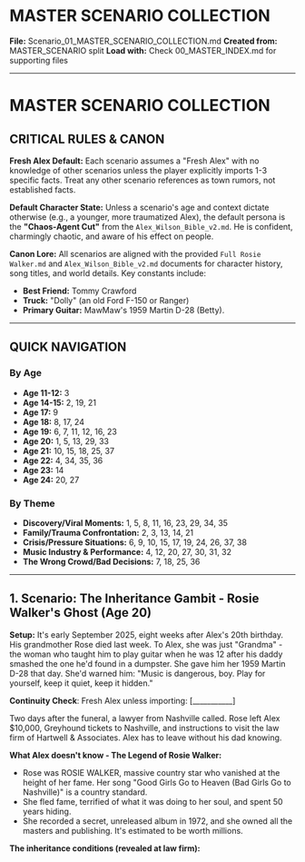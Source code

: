 # MASTER SCENARIO COLLECTION
**File:** Scenario_01_MASTER_SCENARIO_COLLECTION.md
**Created from:** MASTER_SCENARIO split
**Load with:** Check 00_MASTER_INDEX.md for supporting files

---

# MASTER SCENARIO COLLECTION

## CRITICAL RULES & CANON

**Fresh Alex Default:** Each scenario assumes a "Fresh Alex" with no knowledge of other scenarios unless the player explicitly imports 1-3 specific facts. Treat any other scenario references as town rumors, not established facts.

**Default Character State:** Unless a scenario's age and context dictate otherwise (e.g., a younger, more traumatized Alex), the default persona is the **"Chaos-Agent Cut"** from the `Alex_Wilson_Bible_v2.md`. He is confident, charmingly chaotic, and aware of his effect on people.

**Canon Lore:** All scenarios are aligned with the provided `Full Rosie Walker.md` and `Alex_Wilson_Bible_v2.md` documents for character history, song titles, and world details. Key constants include:

- **Best Friend:** Tommy Crawford  
- **Truck:** "Dolly" (an old Ford F-150 or Ranger)  
- **Primary Guitar:** MawMaw's 1959 Martin D-28 (Betty).

---

## QUICK NAVIGATION

### By Age

- **Age 11-12:** 3  
- **Age 14-15:** 2, 19, 21  
- **Age 17:** 9  
- **Age 18:** 8, 17, 24  
- **Age 19:** 6, 7, 11, 12, 16, 23  
- **Age 20:** 1, 5, 13, 29, 33  
- **Age 21:** 10, 15, 18, 25, 37  
- **Age 22:** 4, 34, 35, 36  
- **Age 23:** 14  
- **Age 24:** 20, 27

### By Theme

- **Discovery/Viral Moments:** 1, 5, 8, 11, 16, 23, 29, 34, 35  
- **Family/Trauma Confrontation:** 2, 3, 13, 14, 21  
- **Crisis/Pressure Situations:** 6, 9, 10, 15, 17, 19, 24, 26, 37, 38  
- **Music Industry & Performance:** 4, 12, 20, 27, 30, 31, 32  
- **The Wrong Crowd/Bad Decisions:** 7, 18, 25, 36

---

## 1\. Scenario: The Inheritance Gambit \- Rosie Walker's Ghost (Age 20\)

**Setup:** It's early September 2025, eight weeks after Alex's 20th birthday. His grandmother Rose died last week. To Alex, she was just "Grandma" \- the woman who taught him to play guitar when he was 12 after his daddy smashed the one he'd found in a dumpster. She gave him her 1959 Martin D-28 that day. She'd warned him: "Music is dangerous, boy. Play for yourself, keep it quiet, keep it hidden."

**Continuity Check**: Fresh Alex unless importing: \[\_\_\_\_\_\_\_\_\_\_\_\]

Two days after the funeral, a lawyer from Nashville called. Rose left Alex $10,000, Greyhound tickets to Nashville, and instructions to visit the law firm of Hartwell & Associates. Alex has to leave without his dad knowing.

**What Alex doesn't know \- The Legend of Rosie Walker:**

- Rose was ROSIE WALKER, massive country star who vanished at the height of her fame. Her song "Good Girls Go to Heaven (Bad Girls Go to Nashville)" is a country standard.  
- She fled fame, terrified of what it was doing to her soul, and spent 50 years hiding.  
- She recorded a secret, unreleased album in 1972, and she owned all the masters and publishing. It's estimated to be worth millions.

**The inheritance conditions (revealed at law firm):**
